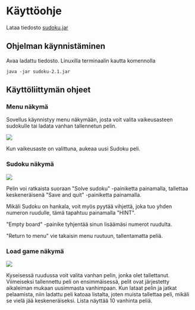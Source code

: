 # Käyttöohje

Lataa tiedosto [sudoku.jar](https://github.com/sebazai/ot-harjoitustyo/releases/download/2.1/sudoku-2.1.jar)

## Ohjelman käynnistäminen

Avaa ladattu tiedosto. Linuxilla terminaalin kautta komennolla
```
java -jar sudoku-2.1.jar
```

## Käyttöliittymän ohjeet

### Menu näkymä
Sovellus käynnistyy menu näkymään, josta voit valita vaikeusasteen sudokulle tai ladata vanhan tallennetun pelin.

<img src="https://github.com/sebazai/ot-harjoitustyo/blob/master/documentation/kuvat/menu.png">

Kun vaikeusaste on valittuna, aukeaa uusi Sudoku peli.

### Sudoku näkymä

<img src ="https://github.com/sebazai/ot-harjoitustyo/blob/master/documentation/kuvat/sudoku.png">

Pelin voi ratkaista suoraan "Solve sudoku" -painiketta painamalla, tallettaa keskeneräisenä "Save and quit" -painiketta painamalla.

Mikäli Sudoku on hankala, voit myös pyytää vihjettä, joka tuo yhden numeron ruudulle, tämä tapahtuu painamalla "HINT".

"Empty board" -painike tyhjentää sinun lisäämäsi numerot ruudulta.

"Return to menu" vie takaisin menu ruutuun, tallentamatta peliä.

### Load game näkymä

<img src="https://github.com/sebazai/ot-harjoitustyo/blob/master/documentation/kuvat/loadscreen.png">

Kyseisessä ruudussa voit valita vanhan pelin, jonka olet tallettanut. Viimeiseksi tallennettu peli on ensimmäisessä, pelit ovat järjestetty aikaleiman mukaan uusimmasta vanhimpaan. 
Kun lataat pelin ja jatkat pelaamista, niin ladattu peli katoaa listalta, joten muista tallettaa peli, mikäli se vielä jää keskeneräiseksi.
Lista näyttää 10 vanhinta peliä.

